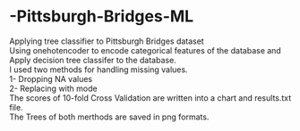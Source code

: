 # -Pittsburgh-Bridges-ML
Applying tree classifier to Pittsburgh Bridges dataset <br/>
Using onehotencoder to encode categorical features of the database and Apply decision tree classifer to the database. <br/>
I used two methods for handling missing values. <br/>
1- Dropping NA values <br/>
2- Replacing with mode <br/>
The scores of 10-fold Cross Validation are written into a chart and results.txt file. <br/>
The Trees of both merthods are saved in png formats. <br/>